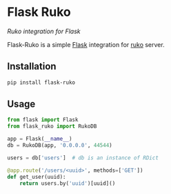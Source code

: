 # Flask Ruko

*Ruko integration for Flask*

Flask-Ruko is a simple [Flask](http://flask.pocoo.org/) integration for [ruko](https://github.com/rukodb/ruko-python) server.

## Installation

```bash
pip install flask-ruko
```

## Usage

```python
from flask import Flask
from flask_ruko import RukoDB

app = Flask(__name__)
db = RukoDB(app, '0.0.0.0', 44544)

users = db['users']  # db is an instance of RDict

@app.route('/users/<uuid>', methods=['GET'])
def get_user(uuid):
    return users.by('uuid')[uuid]()

```
